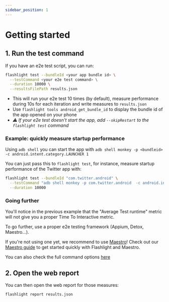 ```yaml
---
sidebar_position: 1
---
```


# Getting started

<Install />

## 1. Run the test command

If you have an e2e test script, you can run:

```bash
flashlight test --bundleId <your app bundle id> \
  --testCommand <your e2e test command> \
  --duration 10000 \
  --resultsFilePath results.json
```

- This will run your e2e test 10 times (by default), measure performance during 10s for each iteration and write measures to `results.json`
- Use `flashlight tools android_get_bundle_id` to display the bundle id of the app opened on your phone
- _⚠️ If your e2e test doesn't start the app, add `--skipRestart` to the `flashlight test` command_

### Example: quickly measure startup performance

Using `adb shell` you can start the app with `adb shell monkey -p <bundleid> -c android.intent.category.LAUNCHER 1`

You can just pass this to `flashlight test`, for instance, measure startup performance of the Twitter app with:

```bash
flashlight test --bundleId "com.twitter.android" \
  --testCommand "adb shell monkey -p com.twitter.android  -c android.intent.category.LAUNCHER 1" \
  --duration 10000
```

### Going further

You'll notice in the previous example that the "Average Test runtime" metric will not give you a proper Time To Interactive metric.

To go further, use a proper e2e testing framework (Appium, Detox, Maestro...).

If you're not using one yet, we recommend to use [Maestro](https://github.com/mobile-dev-inc/maestro)!
Check out our [Maestro guide](./maestro) to get started quickly with Flashlight and Maestro.

You can also check the full command options [here](./api)

## 2. Open the web report

You can then open the web report for those measures:

```bash
flashlight report results.json
```
